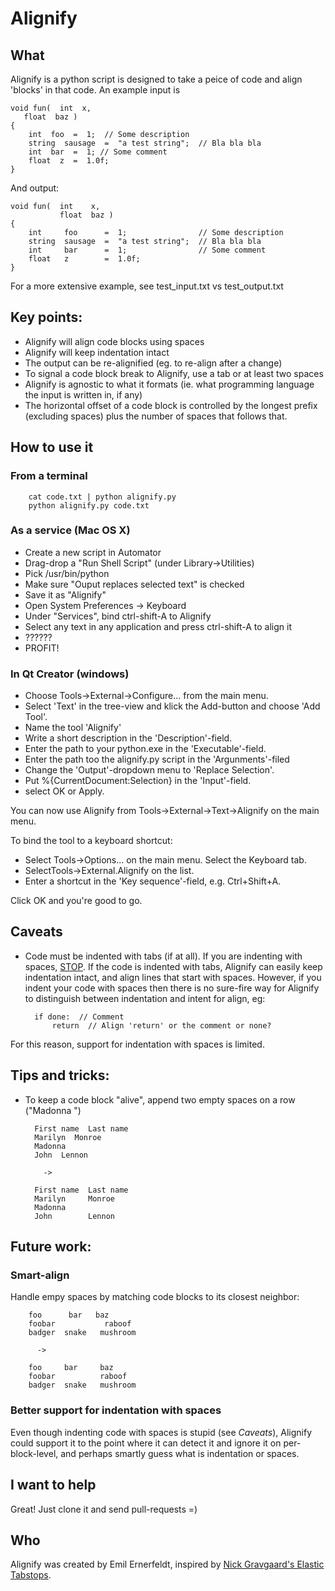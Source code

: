 # Alignify

## What
Alignify is a python script is designed to take a peice of code and align 'blocks' in that code. An example input is

	void fun(  int  x,
	   float  baz )
	{
		int  foo  =  1;  // Some description
		string  sausage  =  "a test string";  // Bla bla bla
		int  bar  =  1;	// Some comment
		float  z  =  1.0f;
	}

And output:

	void fun(  int    x,
	           float  baz )
	{
		int     foo      =  1;                // Some description
		string  sausage  =  "a test string";  // Bla bla bla
		int     bar      =  1;                // Some comment
		float   z        =  1.0f;
	}

For a more extensive example, see test_input.txt vs test_output.txt

## Key points:
* Alignify will align code blocks using spaces
* Alignify will keep indentation intact
* The output can be re-alignified (eg. to re-align after a change)
* To signal a code block break to Alignify, use a tab or at least two spaces
* Alignify is agnostic to what it formats (ie. what programming language the input is written in, if any)
* The horizontal offset of a code block is controlled by the longest prefix (excluding spaces) plus the number of spaces that follows that.

	    
## How to use it
### From a terminal

		cat code.txt | python alignify.py
		python alignify.py code.txt
		
### As a service (Mac OS X)
* Create a new script in Automator
* Drag-drop a "Run Shell Script" (under Library->Utilities)
* Pick /usr/bin/python
* Make sure "Ouput replaces selected text" is checked
* Save it as "Alignify"
* Open System Preferences -> Keyboard
* Under "Services", bind ctrl-shift-A to Alignify
* Select any text in any application and press ctrl-shift-A to align it
* ??????
* PROFIT!

### In Qt Creator (windows)

* Choose Tools->External->Configure... from the main menu.
* Select 'Text' in the tree-view and klick the Add-button and choose 'Add Tool'.
* Name the tool 'Alignify'
* Write a short description in the 'Description'-field.
* Enter the path to your python.exe in the 'Executable'-field.
* Enter the path too the alignify.py script in the 'Argunments'-filed
* Change the 'Output'-dropdown menu to 'Replace Selection'.
* Put %{CurrentDocument:Selection} in the 'Input'-field.
* select OK or Apply.

You can now use Alignify from Tools->External->Text->Alignify on the main menu.

To bind the tool to a keyboard shortcut:

* Select Tools->Options... on the main menu. Select the Keyboard tab.
* SelectTools->External.Alignify on the list.
* Enter a shortcut in the 'Key sequence'-field, e.g. Ctrl+Shift+A.

Click OK and you're good to go.


## Caveats
* Code must be indented with tabs (if at all). If you are indenting with spaces, [STOP](http://vim.wikia.com/wiki/Indent_with_tabs,_align_with_spaces). If the code is indented with tabs, Alignify can easily keep indentation intact, and align lines that start with spaces. However, if you indent your code with spaces then there is no sure-fire way for Alignify to distinguish between indentation and intent for align, eg:

	    if done:  // Comment
	        return  // Align 'return' or the comment or none?
	        
For this reason, support for indentation with spaces is limited.
	    
## Tips and tricks:
* To keep a code block "alive", append two empty spaces on a row ("Madonna  ")

		First name  Last name
		Marilyn  Monroe
		Madonna  
		John  Lennon	
		
		  ->
		
		First name  Last name
		Marilyn     Monroe
		Madonna     
		John        Lennon


## Future work:
### Smart-align
Handle empy spaces by matching code blocks to its closest neighbor:

		foo      bar   baz
		foobar           raboof
		badger  snake   mushroom
		
		  ->
		
		foo     bar     baz
		foobar          raboof
		badger  snake   mushroom

### Better support for indentation with spaces
Even though indenting code with spaces is stupid (see *Caveats*), Alignify could support it to the point where it can detect it and ignore it on per-block-level, and perhaps smartly guess what is indentation or spaces.


## I want to help
Great! Just clone it and send pull-requests =)

## Who
Alignify was created by Emil Ernerfeldt, inspired by [Nick Gravgaard's Elastic Tabstops](http://nickgravgaard.com/elastictabstops/).
